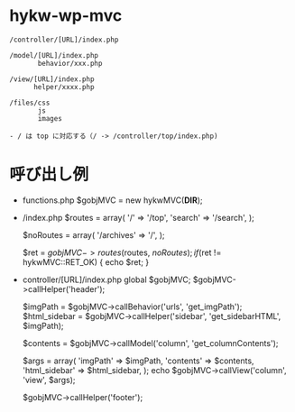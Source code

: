 hykw-wp-mvc
===========

    /controller/[URL]/index.php
    
    /model/[URL]/index.php
           behavior/xxx.php
    
    /view/[URL]/index.php
          helper/xxxx.php
    
    /files/css
           js
           images
    
    - / は top に対応する（/ -> /controller/top/index.php)

# 呼び出し例
- functions.php
    $gobjMVC = new hykwMVC(__DIR__);

- /index.php
    $routes = array(
      '/' => '/top',
      'search' => '/search',
    );

    $noRoutes = array(
      '/archives' => '/',
    );
    
    $ret = $gobjMVC->routes($routes, $noRoutes);
    if ($ret != hykwMVC::RET_OK) {
      echo $ret;
    }

- controller/[URL]/index.php
    global $gobjMVC;
    $gobjMVC->callHelper('header');

    $imgPath = $gobjMVC->callBehavior('urls', 'get_imgPath');
    $html_sidebar = $gobjMVC->callHelper('sidebar', 'get_sidebarHTML', $imgPath);

    $contents = $gobjMVC->callModel('column', 'get_columnContents');

    $args = array(
      'imgPath' => $imgPath,
      'contents' => $contents,
      'html_sidebar' => $html_sidebar,
    );
    echo $gobjMVC->callView('column', 'view', $args);

    $gobjMVC->callHelper('footer');
